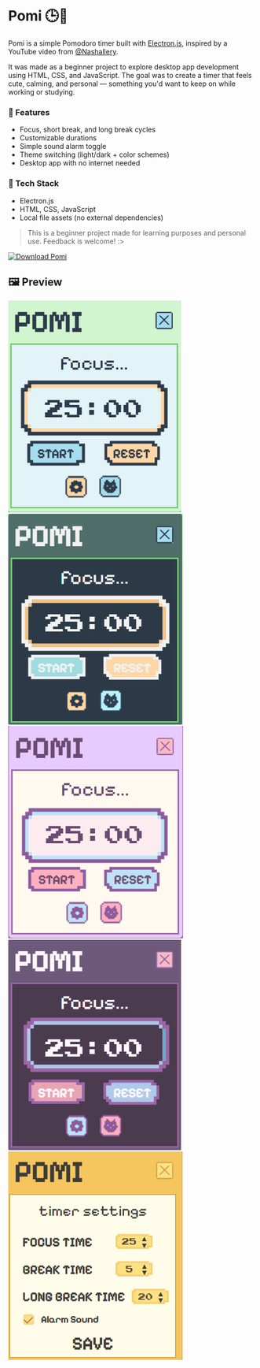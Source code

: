 # Pomi 🕒🍃

Pomi is a simple Pomodoro timer built with [Electron.js](https://www.electronjs.org/), inspired by a YouTube video from [@Nashallery](https://www.youtube.com/@nashallery).

It was made as a beginner project to explore desktop app development using HTML, CSS, and JavaScript. The goal was to create a timer that feels cute, calming, and personal — something you'd want to keep on while working or studying.

### 🌟 Features
- Focus, short break, and long break cycles
- Customizable durations
- Simple sound alarm toggle
- Theme switching (light/dark + color schemes)
- Desktop app with no internet needed

### 🧠 Tech Stack
- Electron.js
- HTML, CSS, JavaScript
- Local file assets (no external dependencies)

> This is a beginner project made for learning purposes and personal use. Feedback is welcome! :>

[![Download Pomi](https://img.shields.io/badge/Download%20Pomi%20-softgreen?style=for-the-badge&color=ccf7cc&labelColor=ccf7cc)](https://github.com/Shekina-Tautho/Pomi/releases/download/v1.0.1/pomi-1.0.1.Setup.exe)


## 🖼️ Preview

![Pomi Screenshot](https://raw.githubusercontent.com/Shekina-Tautho/Pomi/master/Assets/Screenshots/Screenshot%202025-06-18%20191724.png)
![Pomi Screenshot 1](https://raw.githubusercontent.com/Shekina-Tautho/Pomi/master/Assets/Screenshots/Screenshot%202025-06-18%20191742.png)
![Pomi Screenshot 2](https://raw.githubusercontent.com/Shekina-Tautho/Pomi/master/Assets/Screenshots/Screenshot%202025-06-18%20191752.png)
![Pomi Screenshot 3](https://raw.githubusercontent.com/Shekina-Tautho/Pomi/master/Assets/Screenshots/Screenshot%202025-06-18%20191802.png)
![Pomi Screenshot 4](https://raw.githubusercontent.com/Shekina-Tautho/Pomi/master/Assets/Screenshots/Screenshot%202025-06-18%20191815.png)
